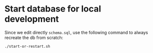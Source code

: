 # Start database for local development

Since we edit directly `schema.sql`, use the following command to always recreate the db from scratch:

```
./start-or-restart.sh
```
